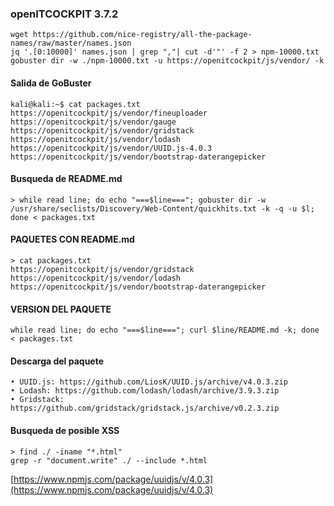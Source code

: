 ### openITCOCKPIT 3.7.2

```
wget https://github.com/nice-registry/all-the-package-names/raw/master/names.json
jq '.[0:10000]' names.json | grep ","| cut -d'"' -f 2 > npm-10000.txt
gobuster dir -w ./npm-10000.txt -u https://openitcockpit/js/vendor/ -k
```

#### Salida de GoBuster
```
kali@kali:~$ cat packages.txt 
https://openitcockpit/js/vendor/fineuploader https://openitcockpit/js/vendor/gauge 
https://openitcockpit/js/vendor/gridstack https://openitcockpit/js/vendor/lodash 
https://openitcockpit/js/vendor/UUID.js-4.0.3 
https://openitcockpit/js/vendor/bootstrap-daterangepicker
```

#### Busqueda de README.md
```
> while read line; do echo "===$line==="; gobuster dir -w /usr/share/seclists/Discovery/Web-Content/quickhits.txt -k -q -u $l; done < packages.txt
```

#### PAQUETES CON README.md
```
> cat packages.txt
https://openitcockpit/js/vendor/gridstack 
https://openitcockpit/js/vendor/lodash 
https://openitcockpit/js/vendor/bootstrap-daterangepicker
```

#### VERSION DEL PAQUETE
```
while read line; do echo "===$line==="; curl $line/README.md -k; done < packages.txt
```

#### Descarga del paquete
```
• UUID.js: https://github.com/LiosK/UUID.js/archive/v4.0.3.zip 
• Lodash: https://github.com/lodash/lodash/archive/3.9.3.zip 
• Gridstack: https://github.com/gridstack/gridstack.js/archive/v0.2.3.zip 
```

#### Busqueda de posible XSS
```
> find ./ -iname "*.html"
grep -r "document.write" ./ --include *.html
```

[https://www.npmjs.com/package/uuidjs/v/4.0.3](https://www.npmjs.com/package/uuidjs/v/4.0.3)
